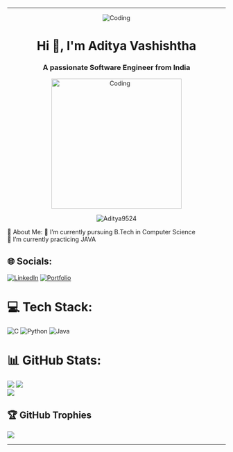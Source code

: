 <hr>
<p align="center"><img alt="Coding" src="https://i.giphy.com/L1R1tvI9svkIWwpVYr.webp"></p>
<h1 align="center">Hi 👋, I'm Aditya Vashishtha</h1>
<h3 align="center">A passionate Software Engineer from India</h3>
<p align="center"><img alt="Coding" width="300" src="https://blogger.googleusercontent.com/img/b/R29vZ2xl/AVvXsEj0b0LvdNF4VEzRPiX-g0YTU29bYXuLnjXvEJynYW54u3vQdEYV5hUjFob1kIQZ_-O_DbZTDwDdonrkftLNyOZBUqHYgbYn7eyz4ERZOnD9Qg1yfhlPiy6Iisb9t-VwpcVrTiYa-_WoRpnspB6lUz_lnoLawbgCFCh0VzviCYr26oYNCSvVsJojLhx-Di8/s320/68747470733a2f2f6d69726f2e6d656469756d2e636f6d2f6d61782f313336302f302a37513379765349765f7430696f4a2d5a2e676966.gif"/></p>

<p align="center"> <img src="https://komarev.com/ghpvc/?username=Aditya9524&label=Profile%20views&color=0e75b6&style=flat" alt="Aditya9524" /> </p>
💫 About Me:
🔭  I’m currently pursuing B.Tech in Computer  Science<br>🌱 I’m currently practicing JAVA<br>


## 🌐 Socials:
[![LinkedIn](https://img.shields.io/badge/LinkedIn-%230077B5.svg?logo=linkedin&logoColor=white)](https://www.linkedin.com/in/aditya-vashishth-0aa882257?utm_source=share&utm_campaign=share_via&utm_content=profile&utm_medium=android_app) [![Portfolio](https://img.shields.io/badge/Portfolio-8A2BE2)](https://Aditya9524.github.io)

# 💻 Tech Stack:
![C](https://img.shields.io/badge/c-%2300599C.svg?style=for-the-badge&logo=c&logoColor=white) ![Python](https://img.shields.io/badge/python-3670A0?style=for-the-badge&logo=python&logoColor=ffdd54) ![Java](https://img.shields.io/badge/java-%23ED8B00.svg?style=for-the-badge&logo=openjdk&logoColor=white)
# 📊 GitHub Stats:
![](https://github-readme-stats.vercel.app/api?username=Aditya9524&theme=radical&hide_border=false&include_all_commits=false&count_private=true)
![](https://github-readme-streak-stats.herokuapp.com/?user=Aditya9524&theme=radical&hide_border=false)<br/>
![](https://github-readme-stats.vercel.app/api/top-langs/?username=Aditya9524&theme=radical&hide_border=false&include_all_commits=false&count_private=true&layout=compact)

## 🏆 GitHub Trophies
![](https://github-profile-trophy.vercel.app/?username=Aditya9524&theme=radical&no-frame=false&no-bg=true&margin-w=4)


---
